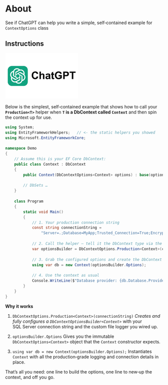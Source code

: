 ﻿# About

See if ChatGPT can help you write a simple, self‑contained example for `ContextOptions` class

## Instructions

![Chat](images/chat.png)

Below is the simplest, self‑contained example that shows how to call your **`Production<T>`** helper when **`T` is a DbContext called `Context`** and then spin the context up for use.

```csharp
using System;
using EntityFrameworkHelpers;   // <- the static helpers you showed
using Microsoft.EntityFrameworkCore;

namespace Demo
{
    // Assume this is your EF Core DbContext:
    public class Context : DbContext
    {
        public Context(DbContextOptions<Context> options) : base(options) { }

        // DbSets …
    }

    class Program
    {
        static void Main()
        {
            // 1. Your production connection string
            const string connectionString =
                "Server=.;Database=MyApp;Trusted_Connection=True;Encrypt=False";

            // 2. Call the helper – tell it the DbContext type via the generic argument
            var optionsBuilder = DbContextOptions.Production<Context>(connectionString);

            // 3. Grab the configured options and create the DbContext instance
            using var db = new Context(optionsBuilder.Options);

            // 4. Use the context as usual
            Console.WriteLine($"Database provider: {db.Database.ProviderName}");
        }
    }
}
```

**Why it works**

1. `DbContextOptions.Production<Context>(connectionString)`
   *Creates and fully configures a `DbContextOptionsBuilder<Context>`* with your SQL Server connection string and the custom file logger you wired up.

2. `optionsBuilder.Options`
   Gives you the immutable `DbContextOptions<Context>` object that the `Context` constructor expects.

3. `using var db = new Context(optionsBuilder.Options);`
   Instantiates `Context` with all the production‑grade logging and connection details in place.

That’s all you need: one line to build the options, one line to new‑up the context, and off you go.

